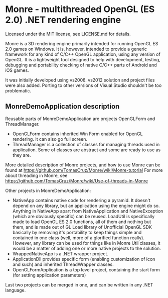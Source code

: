 Monre - multithreaded OpenGL (ES 2.0) .NET rendering engine
=====

Licensed under the MIT license, see LICENSE.md for details.




Monre is a 3D rendering engine primarily intended for running OpenGL ES 2.0 games on Windows. It is, however, intended to provide a generic framework for any kind of C/C++ OpenGL application, using any version of OpenGL. It is a lightweight tool designed to help with development, testing, debugging and portability checking of native C/C++ parts of Android and iOS games.

It was initially developed using vs2008. vs2012 solution and project files were also added. Porting to other versions of Visual Studio shouldn't be too problematic.



MonreDemoApplication description
---------------------------------------------------------

Reusable parts of MonreDemoApplication are projects OpenGLForm and ThreadManager.
- OpenGLForm contains inherited Win Form enabled for OpenGL rendering. It can also go full screen.
- ThreadManager is a collection of classes for managing threads used in application. Some of classes are abstract and some are ready to use as they are.

More detailed description of Monre projects, and how to use Monre can be found at https://github.com/TomasCruz/Monre/wiki/Monre-tutorial
For more about threading in Monre, see https://github.com/TomasCruz/Monre/wiki/Use-of-threads-in-Monre

Other projects in MonreDemoApplication:
- NativeApp contains native code for rendering a pyramid. It doesn't depend on any library, but an application using the engine might do so. Anything in NativeApp apart from NativeApplication and NativeException (which are obviously specific) can be reused. LoadUtil is specifically made to load OpenGL ES 2.0 functions, all of them and nothing but them, and is made out of GL Load library of Unofficial OpenGL SDK basically by removing it's portability to keep things simple and contained in one class (well, more of a glorified function really). However, any library can be used for things like in Monre Util classes, it would be a matter of adding one or more native projects to the solution.
- WrappedNativeApp is a .NET wrapper project.
- ApplicationDll provides specific form (enabling customization of icon and such) and inherited ThreadWrapper classes.
- OpenGLFormApplication is a top level project, containing the start form (for setting application parameters)

Last two projects can be merged in one, and can be written in any .NET language.
